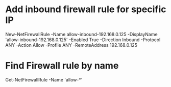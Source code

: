 # Add inbound firewall rule for specific IP
New-NetFirewallRule -Name allow-inbound-192.168.0.125 -DisplayName 'allow-inbound-192.168.0.125' -Enabled True -Direction Inbound -Protocol ANY -Action Allow -Profile ANY -RemoteAddress 192.168.0.125

# Find Firewall rule by name
Get-NetFirewallRule -Name 'allow-*'
